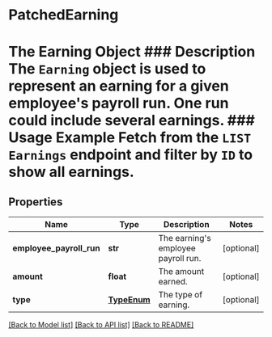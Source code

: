 # PatchedEarning

# The Earning Object ### Description The `Earning` object is used to represent an earning for a given employee's payroll run. One run could include several earnings.  ### Usage Example Fetch from the `LIST Earnings` endpoint and filter by `ID` to show all earnings.
## Properties
Name | Type | Description | Notes
------------ | ------------- | ------------- | -------------
**employee_payroll_run** | **str** | The earning&#39;s employee payroll run. | [optional] 
**amount** | **float** | The amount earned. | [optional] 
**type** | [**TypeEnum**](TypeEnum.md) | The type of earning. | [optional] 

[[Back to Model list]](../README.md#documentation-for-models) [[Back to API list]](../README.md#documentation-for-api-endpoints) [[Back to README]](../README.md)


